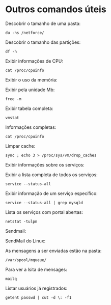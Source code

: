 # Outros comandos úteis

Descobrir o tamanho de uma pasta:

    du -hs /netforce/

Descobrir o tamanho das partições:

    df -h

Exibir informações de CPU:

    cat /proc/cpuinfo

Exibir o uso da memória:

Exibir pela unidade Mb:

    free -m

Exibir tabela completa:

    vmstat

Informações completas:

    cat /proc/cpuinfo 

Limpar cache:

    sync ; echo 3 > /proc/sys/vm/drop_caches

Exibir informações sobre os serviços:

Exibir a lista completa de todos os serviços:

    service --status-all
 
Exibir informação de um serviço específico:

    service --status-all | grep mysqld
 
Lista os serviços com portal abertas:

    netstat -tulpn

Sendmail:

SendMail do Linux:
 
As mensagens a ser enviadas estão na pasta:

    /var/spool/mqueue/
 
Para ver a lsita de mensages:

    mailq

Listar usuários já registrados:

    getent passwd | cut -d \: -f1

